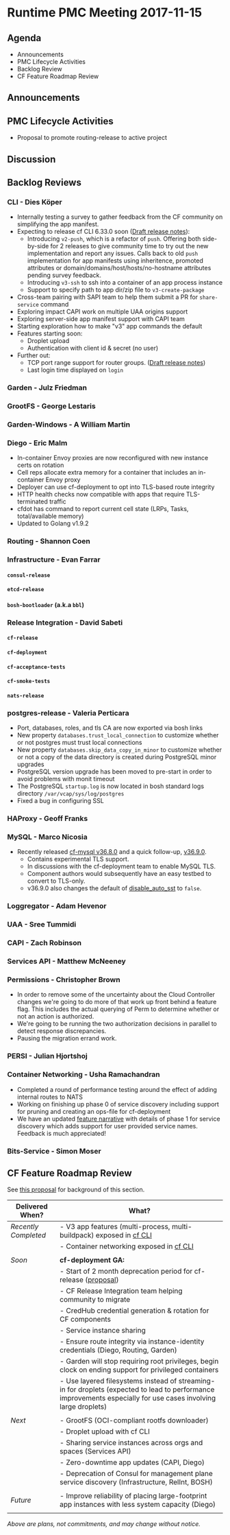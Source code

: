 # Runtime PMC Meeting 2017-11-15

## Agenda

* Announcements
* PMC Lifecycle Activities
* Backlog Review
* CF Feature Roadmap Review


## Announcements


## PMC Lifecycle Activities

- Proposal to promote routing-release to active project

## Discussion


## Backlog Reviews

### CLI - Dies Köper

- Internally testing a survey to gather feedback from the CF community on simplifying the app manifest.
- Expecting to release cf CLI 6.33.0 soon ([Draft release notes](https://www.pivotaltracker.com/story/show/151113529)):
  - Introducing `v2-push`, which is a refactor of `push`.
    Offering both side-by-side for 2 releases to give community time to try out the new implementation and report any issues.
    Calls back to old `push` implementation for app manifests using inheritence, promoted attributes or domain/domains/host/hosts/no-hostname attributes pending survey feedback.
  - Introducing `v3-ssh` to ssh into a container of an app process instance
  - Support to specify path to app dir/zip file to `v3-create-package`
- Cross-team pairing with SAPI team to help them submit a PR for `share-service` command
- Exploring impact CAPI work on multiple UAA origins support
- Exploring server-side app manifest support with CAPI team
- Starting exploration how to make "v3" app commands the default
- Features starting soon:
  - Droplet upload
  - Authentication with client id & secret (no user)
- Further out:
  - TCP port range support for router groups. ([Draft release notes](https://www.pivotaltracker.com/story/show/143621081))
  - Last login time displayed on `login`

### Garden - Julz Friedman


### GrootFS - George Lestaris


### Garden-Windows - A William Martin


### Diego - Eric Malm

- In-container Envoy proxies are now reconfigured with new instance certs on rotation
- Cell reps allocate extra memory for a container that includes an in-container Envoy proxy
- Deployer can use cf-deployment to opt into TLS-based route integrity
- HTTP health checks now compatible with apps that require TLS-terminated traffic
- cfdot has command to report current cell state (LRPs, Tasks, total/available memory)
- Updated to Golang v1.9.2


### Routing - Shannon Coen


### Infrastructure - Evan Farrar

#### `consul-release`

#### `etcd-release`

#### `bosh-bootloader` (a.k.a `bbl`)

### Release Integration - David Sabeti

#### `cf-release`

#### `cf-deployment`

#### `cf-acceptance-tests`

#### `cf-smoke-tests`

#### `nats-release`

### postgres-release - Valeria Perticara

- Port, databases, roles, and tls CA are now exported via bosh links
- New property `databases.trust_local_connection` to customize whether or not postgres must trust local connections
- New property `databases.skip_data_copy_in_minor` to customize whether or not a copy of the data directory is created during PostgreSQL minor upgrades
- PostgreSQL version upgrade has been moved to pre-start in order to avoid problems with monit timeout
- The PostgreSQL `startup.log` is now located in bosh standard logs directory `/var/vcap/sys/log/postgres`
- Fixed a bug in configuring SSL

### HAProxy - Geoff Franks

### MySQL - Marco Nicosia

- Recently released [cf-mysql v36.8.0](https://github.com/cloudfoundry/cf-mysql-release/releases/tag/v36.8.0) and a quick follow-up, [v36.9.0](https://github.com/cloudfoundry/cf-mysql-release/releases/tag/v36.9.0).
  - Contains experimental TLS support.
  - In discussions with the cf-deployment team to enable MySQL TLS.
  - Component authors would subsequently have an easy testbed to convert to TLS-only.
  - v36.9.0 also changes the default of [disable_auto_sst](http://bosh.io/jobs/mysql?source=github.com/cloudfoundry/cf-mysql-release&version=36.9.0#p=cf_mysql.mysql.disable_auto_sst) to `false`.

### Loggregator - Adam Hevenor

### UAA - Sree Tummidi

### CAPI - Zach Robinson

### Services API - Matthew McNeeney

### Permissions - Christopher Brown

- In order to remove some of the uncertainty about the Cloud Controller changes
  we're going to do more of that work up front behind a feature flag. This
  includes the actual querying of Perm to determine whether or not an action is
  authorized.
- We're going to be running the two authorization decisions in parallel to
  detect response discrepancies.
- Pausing the migration errand work.

### PERSI - Julian Hjortshoj

### Container Networking - Usha Ramachandran
- Completed a round of performance testing around the effect of adding internal routes to NATS
- Working on finishing up phase 0 of service discovery including support for pruning and creating an ops-file for cf-deployment
- We have an updated [feature narrative](https://docs.google.com/document/d/1Kix6QzXn8Q2Rbgdl97S4E6xsHUTSfKUQJKrBv7JzAVc/edit?usp=sharing) with details of phase 1 for service discovery which adds support for user provided service names. Feedback is much appreciated!

### Bits-Service - Simon Moser


## CF Feature Roadmap Review

See [this proposal](https://docs.google.com/document/d/1K7t_p_NT2F7_Dk3eiv7_g1v3rzFE2GLbTQZTY_V-Les/edit#) for background of this section.

Delivered When? | What?
------|------
*Recently Completed* | - V3 app features (multi-process, multi-buildpack) exposed in [cf CLI](https://github.com/cloudfoundry/cli/releases/tag/v6.32.0)
|| - Container networking exposed in [cf CLI](https://github.com/cloudfoundry/cli/releases/tag/v6.30.0)
||
*Soon* | **cf-deployment GA:**
|| - Start of 2 month deprecation period for cf-release ([proposal](https://docs.google.com/document/d/1KLl4UIQbl92SvYom4fO-LcEoMK1D45KmjA988MwnOR4/edit?usp=sharing))
|| - CF Release Integration team helping community to migrate
|| - CredHub credential generation & rotation for CF components
|| - Service instance sharing
|| - Ensure route integrity via instance-identity credentials (Diego, Routing, Garden)
|| - Garden will stop requiring root privileges, begin clock on ending support for privileged containers
|| - Use layered filesystems instead of streaming-in for droplets (expected to lead to performance improvements especially for use cases involving large droplets)
||
*Next* | - GrootFS (OCI-compliant rootfs downloader)
|| - Droplet upload with cf CLI
|| - Sharing service instances across orgs and spaces (Services API)
|| - Zero-downtime app updates (CAPI, Diego)
|| - Deprecation of Consul for management plane service discovery (Infrastructure, RelInt, BOSH)
||
*Future* | - Improve reliability of placing large-footprint app instances with less system capacity (Diego)
|| 

*Above are plans, not commitments, and may change without notice.*
